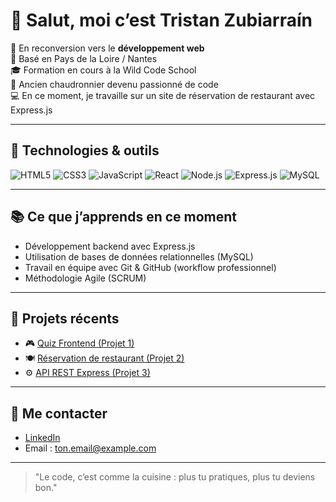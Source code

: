 # 👋 Salut, moi c’est Tristan Zubiarraín

🎯 En reconversion vers le **développement web**  
📍 Basé en Pays de la Loire / Nantes  
🎓 Formation en cours à la Wild Code School  
🔧 Ancien chaudronnier devenu passionné de code  
💻 En ce moment, je travaille sur un site de réservation de restaurant avec Express.js

---

## 🧰 Technologies & outils

![HTML5](https://img.shields.io/badge/-HTML5-E34F26?style=flat&logo=html5&logoColor=white)
![CSS3](https://img.shields.io/badge/-CSS3-1572B6?style=flat&logo=css3)
![JavaScript](https://img.shields.io/badge/-JavaScript-F7DF1E?style=flat&logo=javascript&logoColor=black)
![React](https://img.shields.io/badge/-React-61DAFB?style=flat&logo=react&logoColor=black)
![Node.js](https://img.shields.io/badge/-Node.js-339933?style=flat&logo=nodedotjs&logoColor=white)
![Express.js](https://img.shields.io/badge/-Express.js-000000?style=flat&logo=express)
![MySQL](https://img.shields.io/badge/-MySQL-4479A1?style=flat&logo=mysql&logoColor=white)

---

## 📚 Ce que j’apprends en ce moment

- Développement backend avec Express.js
- Utilisation de bases de données relationnelles (MySQL)
- Travail en équipe avec Git & GitHub (workflow professionnel)
- Méthodologie Agile (SCRUM)

---

## 📂 Projets récents

- 🎮 [Quiz Frontend (Projet 1)](https://github.com/TON_UTILISATEUR/quiz-projet1)
- 🍽️ [Réservation de restaurant (Projet 2)](https://github.com/TON_UTILISATEUR/restaurant-reservation)
- ⚙️ [API REST Express (Projet 3)](https://github.com/TON_UTILISATEUR/api-express)

---

## 🤝 Me contacter

- [LinkedIn](https://www.linkedin.com/in/TON-PROFIL/)
- Email : ton.email@example.com

---

> "Le code, c’est comme la cuisine : plus tu pratiques, plus tu deviens bon."

